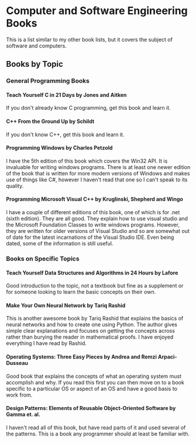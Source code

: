 # **Computer and Software Engineering Books**

This is a list similar to my other book lists, but it covers the subject of software and computers.

## **Books by Topic**


### **General Programming Books**


#### **Teach Yourself C in 21 Days** by Jones and Aitken

If you don't already know C programming, get this book and learn it.

#### **C++ From the Ground Up** by Schildt

If you don't know C++, get this book and learn it.

#### **Programming Windows** by Charles Petzold

I have the 5th edition of this book which covers the Win32 API.  It is invaluable for writing windows programs.  There is at least one newer edition of the book that is written for more modern versions of Windows and makes use of things like C#, however I haven't read that one so I can't speak to its quality.

#### **Programming Microsoft Visual C++** by Kruglinski, Shepherd and Wingo

I have a couple of different editions of this book, one of which is for .net (sixth edition).  They are all good.  They explain how to use visual studio and the Microsoft Foundation Classes to write windows programs.  However, they are written for older versions of Visual Studio and so are somewhat out of date for the latest incarnations of the Visual Studio IDE.  Even being dated, some of the information is still useful.


### **Books on Specific Topics**

#### **Teach Yourself Data Structures and Algorithms in 24 Hours** by Lafore

Good introduction to the topic, not a textbook but fine as a supplement or for someone looking to learn the basic concepts on their own.

#### **Make Your Own Neural Network** by Tariq Rashid

This is another awesome book by Tariq Rashid that explains the basics of neural networks and how to create one using Python.  The author gives simple clear explanations and focuses on getting the concepts across rather than burying the reader in mathematical proofs.  I have enjoyed everything I have read by Rashid.

#### **Operating Systems: Three Easy Pieces** by Andrea and Remzi Arpaci-Dusseau

Good book that explains the concepts of what an operating system must accomplish and why.  If you read this first you can then move on to a book specific to a particular OS or aspect of an OS and have a good basis to work from.

#### **Design Patterns: Elements of Reusable Object-Oriented Software** by Gamma et. al.

I haven't read all of this book, but have read parts of it and used several of the patterns.  This is a book any programmer should at least be familiar with.



<!-- More to be added later -->
